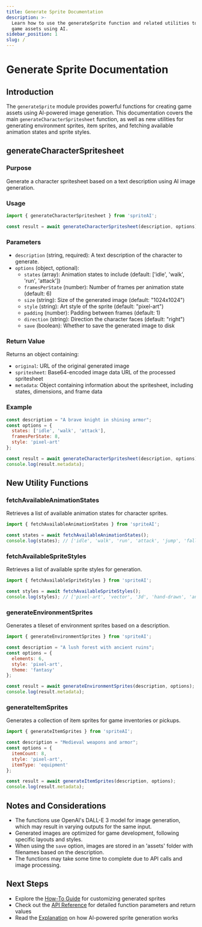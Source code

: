 ```yaml
---
title: Generate Sprite Documentation
description: >-
  Learn how to use the generateSprite function and related utilities to create
  game assets using AI.
sidebar_position: 1
slug: /
---
```


# Generate Sprite Documentation

## Introduction

The `generateSprite` module provides powerful functions for creating game assets using AI-powered image generation. This documentation covers the main `generateCharacterSpritesheet` function, as well as new utilities for generating environment sprites, item sprites, and fetching available animation states and sprite styles.

## generateCharacterSpritesheet

### Purpose

Generate a character spritesheet based on a text description using AI image generation.

### Usage

```javascript
import { generateCharacterSpritesheet } from 'spriteAI';

const result = await generateCharacterSpritesheet(description, options);
```

### Parameters

- `description` (string, required): A text description of the character to generate.
- `options` (object, optional):
  - `states` (array): Animation states to include (default: ['idle', 'walk', 'run', 'attack'])
  - `framesPerState` (number): Number of frames per animation state (default: 6)
  - `size` (string): Size of the generated image (default: "1024x1024")
  - `style` (string): Art style of the sprite (default: "pixel-art")
  - `padding` (number): Padding between frames (default: 1)
  - `direction` (string): Direction the character faces (default: "right")
  - `save` (boolean): Whether to save the generated image to disk

### Return Value

Returns an object containing:
- `original`: URL of the original generated image
- `spritesheet`: Base64-encoded image data URL of the processed spritesheet
- `metadata`: Object containing information about the spritesheet, including states, dimensions, and frame data

### Example

```javascript
const description = "A brave knight in shining armor";
const options = {
  states: ['idle', 'walk', 'attack'],
  framesPerState: 8,
  style: 'pixel-art'
};

const result = await generateCharacterSpritesheet(description, options);
console.log(result.metadata);
```

## New Utility Functions

### fetchAvailableAnimationStates

Retrieves a list of available animation states for character sprites.

```javascript
import { fetchAvailableAnimationStates } from 'spriteAI';

const states = await fetchAvailableAnimationStates();
console.log(states); // ['idle', 'walk', 'run', 'attack', 'jump', 'fall', 'hurt', 'die']
```

### fetchAvailableSpriteStyles

Retrieves a list of available sprite styles for generation.

```javascript
import { fetchAvailableSpriteStyles } from 'spriteAI';

const styles = await fetchAvailableSpriteStyles();
console.log(styles); // ['pixel-art', 'vector', '3d', 'hand-drawn', 'anime']
```

### generateEnvironmentSprites

Generates a tileset of environment sprites based on a description.

```javascript
import { generateEnvironmentSprites } from 'spriteAI';

const description = "A lush forest with ancient ruins";
const options = {
  elements: 6,
  style: 'pixel-art',
  theme: 'fantasy'
};

const result = await generateEnvironmentSprites(description, options);
console.log(result.metadata);
```

### generateItemSprites

Generates a collection of item sprites for game inventories or pickups.

```javascript
import { generateItemSprites } from 'spriteAI';

const description = "Medieval weapons and armor";
const options = {
  itemCount: 8,
  style: 'pixel-art',
  itemType: 'equipment'
};

const result = await generateItemSprites(description, options);
console.log(result.metadata);
```

## Notes and Considerations

- The functions use OpenAI's DALL-E 3 model for image generation, which may result in varying outputs for the same input.
- Generated images are optimized for game development, following specific layouts and styles.
- When using the `save` option, images are stored in an 'assets' folder with filenames based on the description.
- The functions may take some time to complete due to API calls and image processing.

## Next Steps

- Explore the [How-To Guide](/docs/how-to/customize-sprites) for customizing generated sprites
- Check out the [API Reference](/docs/api/spriteai) for detailed function parameters and return values
- Read the [Explanation](/docs/explanation/ai-sprite-generation) on how AI-powered sprite generation works
